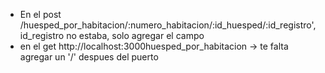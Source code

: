 <ul>
    <li>En el post /huesped_por_habitacion/:numero_habitacion/:id_huesped/:id_registro', id_registro no estaba, solo agregar el campo</li>
    <li> en el get http://localhost:3000huesped_por_habitacion -> te falta agregar un '/' despues del puerto</li>
</ul>